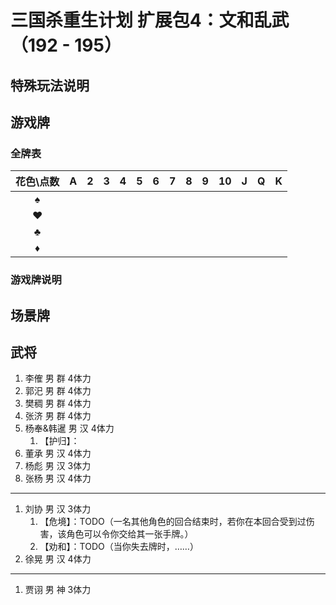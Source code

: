 # 三国杀重生计划 扩展包4：文和乱武（192 - 195）

## 特殊玩法说明

## 游戏牌

### 全牌表

| 花色\点数 |   A   |   2   |   3   |   4   |   5   |   6   |   7   |   8   |   9   |  10   |   J   |   Q   |   K   |
| :-------: | :---: | :---: | :---: | :---: | :---: | :---: | :---: | :---: | :---: | :---: | :---: | :---: | :---: |
|     ♠     |       |       |       |       |       |       |       |       |       |       |       |       |       |
|     ♥     |       |       |       |       |       |       |       |       |       |       |       |       |       |
|     ♣     |       |       |       |       |       |       |       |       |       |       |       |       |       |
|     ♦     |       |       |       |       |       |       |       |       |       |       |       |       |       |

### 游戏牌说明

## 场景牌

## 武将

1. 李傕 男 群 4体力
2. 郭汜 男 群 4体力
3. 樊稠 男 群 4体力
4. 张济 男 群 4体力
5. 杨奉&韩暹 男 汉 4体力
   1. 【护归】：
6. 董承 男 汉 4体力
7. 杨彪 男 汉 3体力
8. 张杨 男 汉 4体力

----

1. 刘协 男 汉 3体力
   1. 【危境】：TODO（一名其他角色的回合结束时，若你在本回合受到过伤害，该角色可以令你交给其一张手牌。）
   2. 【劝和】：TODO（当你失去牌时，……）
2. 徐晃 男 汉 4体力

----

1. 贾诩 男 神 3体力
